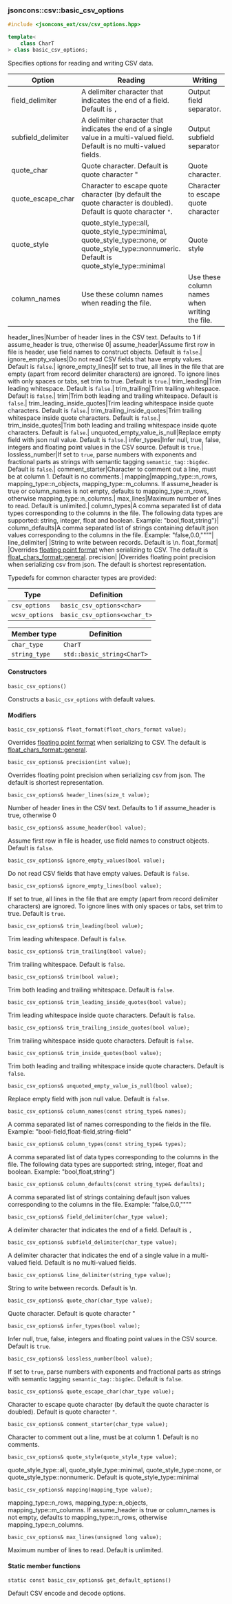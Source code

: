 ### jsoncons::csv::basic_csv_options

```c++
#include <jsoncons_ext/csv/csv_options.hpp>

template< 
    class CharT
> class basic_csv_options;
```
Specifies options for reading and writing CSV data. 

Option|Reading|Writing
------|-------|----------
field_delimiter|A delimiter character that indicates the end of a field. Default is `,`|Output field separator.
subfield_delimiter|A delimiter character that indicates the end of a single value in a multi-valued field. Default is no multi-valued fields.|Output subfield separator
quote_char|Quote character. Default is quote character "|Quote character.
quote_escape_char|Character to escape quote character (by default the quote character is doubled). Default is quote character `"`.|Character to escape quote character
quote_style|quote_style_type::all, quote_style_type::minimal, quote_style_type::none, or quote_style_type::nonnumeric. Default is quote_style_type::minimal|Quote style
column_names|Use these column names when reading the file.|Use these column names when writing the file.

header_lines|Number of header lines in the CSV text. Defaults to 1 if assume_header is true, otherwise 0|
assume_header|Assume first row in file is header, use field names to construct objects. Default is `false`.|
ignore_empty_values|Do not read CSV fields that have empty values. Default is `false`.|
ignore_empty_lines|If set to true, all lines in the file that are empty (apart from record delimiter characters) are ignored. To ignore lines with only spaces or tabs, set trim to true. Default is `true`.|
trim_leading|Trim leading whitespace. Default is `false`.|
trim_trailing|Trim trailing whitespace. Default is `false`.|
trim|Trim both leading and trailing whitespace. Default is `false`.|
trim_leading_inside_quotes|Trim leading whitespace inside quote characters. Default is `false`.|
trim_trailing_inside_quotes|Trim trailing whitespace inside quote characters. Default is `false`.|
trim_inside_quotes|Trim both leading and trailing whitespace inside quote characters. Default is `false`.|
unquoted_empty_value_is_null|Replace empty field with json null value. Default is `false`.|
infer_types|Infer null, true, false, integers and floating point values in the CSV source. Default is `true`.|
lossless_number|If set to `true`, parse numbers with exponents and fractional parts as strings with semantic tagging `semantic_tag::bigdec`. Default is `false`.|
comment_starter|Character to comment out a line, must be at column 1. Default is no comments.|
mapping|mapping_type::n_rows, mapping_type::n_objects, mapping_type::m_columns. If assume_header is true or column_names is not empty, defaults to mapping_type::n_rows, otherwise mapping_type::n_columns.|
max_lines|Maximum number of lines to read. Default is unlimited.|
column_types|A comma separated list of data types corresponding to the columns in the file. The following data types are supported: string, integer, float and boolean. Example: "bool,float,string"}|
column_defaults|A comma separated list of strings containing default json values corresponding to the columns in the file. Example: "false,0.0,"\"\""|
line_delimiter| |String to write between records. Default is \n.
float_format| |Overrides [floating point format](../float_chars_format.md) when serializing to CSV. The default is [float_chars_format::general](float_chars_format.md).
precision| |Overrides floating point precision when serializing csv from json. The default is shortest representation.

Typedefs for common character types are provided:

Type                |Definition
--------------------|------------------------------
`csv_options`        |`basic_csv_options<char>`
`wcsv_options`       |`basic_csv_options<wchar_t>`

Member type                         |Definition
------------------------------------|------------------------------
`char_type`|`CharT`
`string_type`|`std::basic_string<CharT>`

#### Constructors

    basic_csv_options()
Constructs a `basic_csv_options` with default values. 

#### Modifiers

    basic_csv_options& float_format(float_chars_format value);
Overrides [floating point format](../float_chars_format.md) when serializing to CSV. The default is [float_chars_format::general](float_chars_format.md).

    basic_csv_options& precision(int value);
Overrides floating point precision when serializing csv from json. The default is shortest representation.

    basic_csv_options& header_lines(size_t value);
Number of header lines in the CSV text. Defaults to 1 if assume_header is true, otherwise 0

    basic_csv_options& assume_header(bool value);
Assume first row in file is header, use field names to construct objects. Default is `false`.         

    basic_csv_options& ignore_empty_values(bool value);
Do not read CSV fields that have empty values. Default is `false`.         

    basic_csv_options& ignore_empty_lines(bool value);
If set to true, all lines in the file that are empty (apart from record delimiter characters) are ignored. To ignore lines with only spaces or tabs, set trim to true. Default is `true`.         

    basic_csv_options& trim_leading(bool value);
Trim leading whitespace. Default is `false`.         

    basic_csv_options& trim_trailing(bool value);
Trim trailing whitespace. Default is `false`.         

    basic_csv_options& trim(bool value);
Trim both leading and trailing whitespace. Default is `false`.        

    basic_csv_options& trim_leading_inside_quotes(bool value);
Trim leading whitespace inside quote characters. Default is `false`.         

    basic_csv_options& trim_trailing_inside_quotes(bool value);
Trim trailing whitespace inside quote characters. Default is `false`.         

    basic_csv_options& trim_inside_quotes(bool value);
Trim both leading and trailing whitespace inside quote characters. Default is `false`.        

    basic_csv_options& unquoted_empty_value_is_null(bool value);
Replace empty field with json null value. Default is `false`.         

    basic_csv_options& column_names(const string_type& names);
A comma separated list of names corresponding to the fields in the file. Example: "bool-field,float-field,string-field"

    basic_csv_options& column_types(const string_type& types);
A comma separated list of data types corresponding to the columns in the file. The following data types are supported: string, integer, float and boolean. Example: "bool,float,string"}

    basic_csv_options& column_defaults(const string_type& defaults);
A comma separated list of strings containing default json values corresponding to the columns in the file. Example: "false,0.0,"\"\""

    basic_csv_options& field_delimiter(char_type value);
A delimiter character that indicates the end of a field. Default is `,`             

    basic_csv_options& subfield_delimiter(char_type value);
A delimiter character that indicates the end of a single value in a multi-valued field. Default is no multi-valued fields.

    basic_csv_options& line_delimiter(string_type value);
String to write between records. Default is \n.  

    basic_csv_options& quote_char(char_type value);
Quote character. Default is quote character "             

    basic_csv_options& infer_types(bool value);
Infer null, true, false, integers and floating point values in the CSV source. Default is `true`.

    basic_csv_options& lossless_number(bool value); 
If set to `true`, parse numbers with exponents and fractional parts as strings with semantic tagging `semantic_tag::bigdec`. Default is `false`.

    basic_csv_options& quote_escape_char(char_type value);
Character to escape quote character (by default the quote character is doubled). Default is quote character `"`.

    basic_csv_options& comment_starter(char_type value);
Character to comment out a line, must be at column 1. Default is no comments.

    basic_csv_options& quote_style(quote_style_type value);
quote_style_type::all, quote_style_type::minimal, quote_style_type::none, or quote_style_type::nonnumeric. Default is quote_style_type::minimal

    basic_csv_options& mapping(mapping_type value);
mapping_type::n_rows, mapping_type::n_objects, mapping_type::m_columns. If assume_header is true or column_names is not empty, defaults to mapping_type::n_rows, otherwise mapping_type::n_columns.

    basic_csv_options& max_lines(unsigned long value);
Maximum number of lines to read. Default is unlimited.

#### Static member functions

    static const basic_csv_options& get_default_options()
Default CSV encode and decode options.



